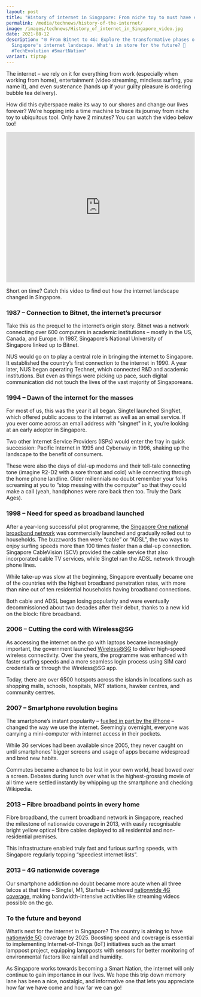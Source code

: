 ```yaml
---
layout: post
title: "History of internet in Singapore: From niche toy to must have essential"
permalink: /media/technews/history-of-the-internet/
image: /images/technews/History_of_internet_in_Singapore_video.jpg
date: 2021-08-12
description: "🌐 From Bitnet to 4G: Explore the transformative phases of
  Singapore's internet landscape. What's in store for the future? 🚀
  #TechEvolution #SmartNation"
variant: tiptap
---
```

<p>The internet – we rely on it for everything from work (especially when
working from home), entertainment (video streaming, mindless surfing, you
name it), and even sustenance (hands up if your guilty pleasure is ordering
bubble tea delivery).</p>
<p>How did this cyberspace make its way to our shores and change our lives
forever? We’re hopping into a time machine to trace its journey from niche
toy to ubiquitous tool. Only have 2 minutes? You can watch the video below
too!</p>
<div class="iframe-wrapper">
<iframe style="max-width: 100%;" height="400" width="100%" allowfullscreen="true" frameborder="0" src="https://www.youtube.com/embed/gt7WQinA_E4?si=S6BXXToSaaXCDdY_"></iframe>
</div>
<p>Short on time? Catch this video to find out how the internet landscape
changed in Singapore.</p>
<h3>1987 – Connection to Bitnet, the internet’s precursor</h3>
<p>Take this as the prequel to the internet’s origin story. Bitnet was a
network connecting over 600 computers in academic institutions – mostly
in the US, Canada, and Europe. In 1987, Singapore’s National University
of Singapore&nbsp;linked up to Bitnet.</p>
<p>NUS would go on to play a central role in bringing the internet to Singapore.
It established the&nbsp;country’s first connection&nbsp;to the internet
in 1990. A year later, NUS began operating&nbsp;Technet, which connected
R&amp;D and academic institutions. But even as things were picking up pace,
such digital communication did not touch the lives of the vast majority
of Singaporeans.</p>
<h3>1994 – Dawn of the internet for the masses</h3>
<p>For most of us, this was the year it all began.&nbsp;Singtel launched
SingNet, which offered public access to the internet as well as an email
service. If you ever come across an email address with "singnet" in it,
you’re looking at an early adopter in Singapore.</p>
<p>Two other Internet Service Providers (ISPs) would enter the fray in quick
succession: Pacific Internet in 1995 and Cyberway in 1996, shaking up the
landscape to the benefit of consumers.</p>
<p>These were also the days of dial-up modems and their&nbsp;tell-tale connecting
tone&nbsp;(imagine R2-D2 with a sore throat and cold) while connecting
through the home phone landline. Older millennials no doubt remember your
folks screaming at you to “stop messing with the computer” so that they
could make a call (yeah, handphones were rare back then too. Truly the
Dark Ages).</p>
<h3>1998 – Need for speed as broadband launched</h3>
<p>After a year-long successful pilot programme, the&nbsp;<a href="https://graphics.straitstimes.com/STI/STIMEDIA/Interactives/2015/10/35-years-of-ict/supercharging-singapore/the-1990s.html" class="editor-rtfLink" rel="noopener noreferrer nofollow" target="_blank">Singapore One national broadband network</a>&nbsp;was
commercially launched and gradually rolled out to households. The buzzwords
then were “cable” or “ADSL”, the two ways to enjoy surfing speeds more
than 100 times faster than a dial-up connection. Singapore CableVision
(SCV) provided the cable service that also incorporated cable TV services,
while Singtel ran the ADSL network through phone lines.</p>
<p>While take-up was slow at the beginning, Singapore eventually became one
of the countries with the highest broadband penetration rates, with more
than&nbsp;nine out of ten&nbsp;residential households having broadband
connections.</p>
<p>Both cable and ADSL began losing popularity and were eventually decommissioned
about&nbsp;two decades&nbsp;after their debut, thanks to a new kid on the
block: fibre broadband.</p>
<h3>2006 – Cutting the cord with Wireless@SG</h3>
<p>As accessing the internet on the go with laptops became increasingly important,
the government launched&nbsp;<a href="https://www.imda.gov.sg/how-we-can-help/wireless-at-sg" class="editor-rtfLink" rel="noopener noreferrer nofollow" target="_blank">Wireless@SG</a>&nbsp;to
deliver high-speed wireless connectivity. Over the years, the programme
was enhanced with faster surfing speeds and a more seamless login process
using SIM card credentials or through the Wireless@SG app.</p>
<p>Today, there are over 6500 hotspots across the islands in&nbsp;locations&nbsp;such
as shopping malls, schools, hospitals, MRT stations, hawker centres, and
community centres.</p>
<h3>2007 – Smartphone revolution begins</h3>
<p>The smartphone’s instant popularity –&nbsp;<a href="https://www.vox.com/2017/6/26/15821652/iphone-apple-10-year-anniversary-launch-mobile-stats-smart-phone-steve-jobs" class="editor-rtfLink" rel="noopener noreferrer nofollow" target="_blank">fuelled in part by the iPhone</a>&nbsp;–
changed the way we use the internet. Seemingly overnight, everyone was
carrying a mini-computer with internet access in their pockets.</p>
<p>While 3G services had been available since 2005, they never caught on
until smartphones’ bigger screens and usage of apps became widespread and
bred new habits.</p>
<p>Commutes became a chance to be lost in your own world, head bowed over
a screen. Debates during lunch over what is the highest-grossing movie
of all time were settled instantly by whipping up the smartphone and checking
Wikipedia.</p>
<h3>2013 – Fibre broadband points in every home</h3>
<p>Fibre broadband, the current broadband network in Singapore, reached the&nbsp;milestone
of nationwide coverage&nbsp;in 2013, with easily recognisable bright yellow
optical fibre cables deployed to all residential and non-residential premises.</p>
<p>This infrastructure enabled truly fast and furious surfing speeds, with
Singapore regularly topping “speediest internet lists”.</p>
<h3>2013 – 4G nationwide coverage</h3>
<p>Our smartphone addiction no doubt became more acute when all three telcos
at that time – Singtel, M1, Starhub – achieved&nbsp;<a href="https://graphics.straitstimes.com/STI/STIMEDIA/Interactives/2015/10/35-years-of-ict/supercharging-singapore/2010-and-beyond.html" class="editor-rtfLink" rel="noopener noreferrer nofollow" target="_blank">nationwide 4G coverage</a>,
making bandwidth-intensive activities like streaming videos possible on
the go.</p>
<h3>To the future and beyond</h3>
<p>What’s next for the internet in Singapore? The country is aiming to have&nbsp;
<a href="https://www.straitstimes.com/singapore/singtel-launches-5g-trial-services-in-singapore-second-telco-after-starhub-to-do-so" class="editor-rtfLink" rel="noopener noreferrer nofollow" target="_blank">nationwide 5G</a>&nbsp;coverage by 2025. Boosting speed and coverage is
essential to implementing Internet-of-Things (IoT) initiatives such as
the&nbsp;smart lamppost&nbsp;project, equipping lampposts with sensors
for better monitoring of environmental factors like rainfall and humidity.</p>
<p>As Singapore works towards becoming a Smart Nation, the internet will
only continue to gain importance in our lives. We hope this trip down memory
lane has been a nice, nostalgic, and informative one that lets you appreciate
how far we have come and how far we can go!</p>
<p></p>